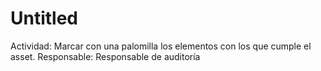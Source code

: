 # Untitled

Actividad: Marcar con una palomilla los elementos con los que cumple el asset.
Responsable: Responsable de auditoría